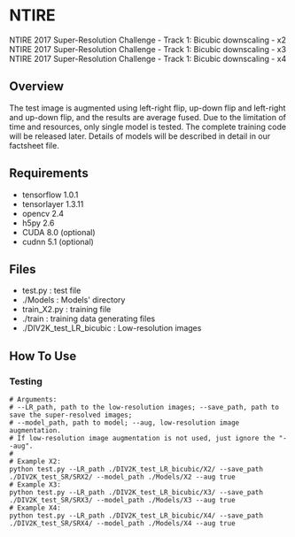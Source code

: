 # NTIRE
NTIRE 2017 Super-Resolution Challenge - Track 1: Bicubic downscaling - x2   
NTIRE 2017 Super-Resolution Challenge - Track 1: Bicubic downscaling - x3   
NTIRE 2017 Super-Resolution Challenge - Track 1: Bicubic downscaling - x4   

## Overview
The test image is augmented using left-right flip, up-down flip and left-right and up-down flip, and the results are average fused. 
Due to the limitation of time and resources, only single model is tested. The complete training code will be released later. Details of models will be described in detail in our factsheet file. 

## Requirements
- tensorflow 1.0.1
- tensorlayer 1.3.11
- opencv 2.4
- h5py 2.6
- CUDA 8.0 (optional)
- cudnn 5.1 (optional)

## Files
- test.py : test file
- ./Models : Models' directory
- train_X2.py : training file
- ./train : training data generating files
- ./DIV2K_test_LR_bicubic : Low-resolution images

## How To Use

### Testing
```shell
# Arguments:
# --LR_path, path to the low-resolution images; --save_path, path to save the super-resolved images;   
# --model_path, path to model; --aug, low-resolution image augmentation.
# If low-resolution image augmentation is not used, just ignore the "--aug".
# 
# Example X2:
python test.py --LR_path ./DIV2K_test_LR_bicubic/X2/ --save_path ./DIV2K_test_SR/SRX2/ --model_path ./Models/X2 --aug true
# Example X3:
python test.py --LR_path ./DIV2K_test_LR_bicubic/X3/ --save_path ./DIV2K_test_SR/SRX3/ --model_path ./Models/X3 --aug true
# Example X4:
python test.py --LR_path ./DIV2K_test_LR_bicubic/X4/ --save_path ./DIV2K_test_SR/SRX4/ --model_path ./Models/X4 --aug true
```
# 

